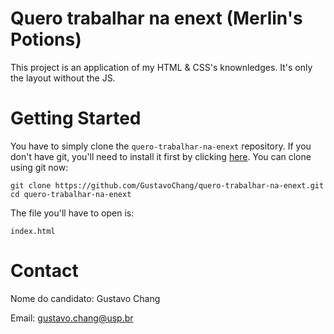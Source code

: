 ﻿# Quero trabalhar na enext (Merlin's Potions)

This project is an application of my HTML & CSS's knownledges. It's only the layout without the JS.

# Getting Started

You have to simply clone the `quero-trabalhar-na-enext` repository.
If you don't have git, you'll need to install it first by clicking [here][git].
You can clone using git now: 
```
git clone https://github.com/GustavoChang/quero-trabalhar-na-enext.git
cd quero-trabalhar-na-enext
```
The file you'll have to open is: 
```
index.html
```

# Contact

Nome do candidato: Gustavo Chang

Email: gustavo.chang@usp.br

[git]: https://git-scm.com/

